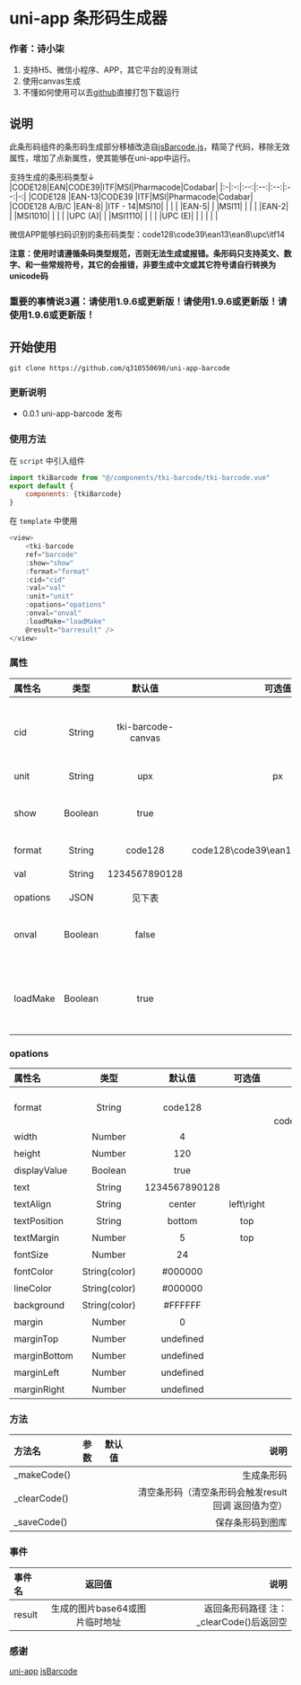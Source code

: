 # uni-app 条形码生成器
### 作者：诗小柒

1. 支持H5、微信小程序、APP，其它平台的没有测试
2. 使用canvas生成  
3. 不懂如何使用可以去[github](https://github.com/q310550690/uni-app-barcode)直接打包下载运行

## 说明
此条形码组件的条形码生成部分移植改造自[jsBarcode.js](https://github.com/lindell/JsBarcode)，精简了代码，移除无效属性，增加了点新属性，使其能够在uni-app中运行。    

支持生成的条形码类型↓
|CODE128|EAN|CODE39|ITF|MSI|Pharmacode|Codabar|
|:-|:-:|:--:|:--:|:--:|:--:|-:|
|CODE128 |EAN-13|CODE39 |ITF|MSI|Pharmacode|Codabar|
|CODE128 A/B/C |EAN-8| |ITF - 14|MSI10| | |
| |EAN-5| | |MSI11| | |
| |EAN-2| | |MSI1010| | |
| |UPC (A)| | |MSI1110| | |
| |UPC (E)| | | | | |

微信APP能够扫码识别的条形码类型：code128\code39\ean13\ean8\upc\itf14

**注意：使用时请遵循条码类型规范，否则无法生成或报错。条形码只支持英文、数字、和一些常规符号，其它的会报错，非要生成中文或其它符号请自行转换为unicode码**
### 重要的事情说3遍：请使用1.9.6或更新版！请使用1.9.6或更新版！请使用1.9.6或更新版！

## 开始使用
```
git clone https://github.com/q310550690/uni-app-barcode
```

### 更新说明

* 0.0.1 uni-app-barcode 发布

### 使用方法
在 `script` 中引入组件
``` javascript
import tkiBarcode from "@/components/tki-barcode/tki-barcode.vue"
export default {
    components: {tkiBarcode}
}
```
在 `template` 中使用
``` javascript
<view>
    <tki-barcode
    ref="barcode"
    :show="show"
    :format="format"
    :cid="cid"
    :val="val"
    :unit="unit"
    :opations="opations"
    :onval="onval"
    :loadMake="loadMake"
    @result="barresult" />
</view>
```
### 属性

|属性名|类型|默认值|可选值|说明|
|:-|:-:|:--:|:--:|-:|
|cid|String|tki-barcode-canvas| |canvasId，页面存在多个条形码组件时需设置不同的ID|
|unit|String|upx|px|单位|
|show|Boolean|true| |默认使用组件中的image标签显示条形码|
|format|String|code128| code128\code39\ean13\ean8\upc\itf14|条形码类型|
|val|String|1234567890128| |要生成的内容|
|opations|JSON|见下表| |条形码参数|
|onval|Boolean|false| |监听val值变化自动重新生成条形码|
|loadMake|Boolean|true| |组件初始化完成后自动生成条形码，val需要有值|
### opations
|属性名|类型|默认值|可选值|说明|
|:-|:-:|:--:|:--:|-:|
|format|String|code128| |要使用的条形码类型。</br>提示：微信APP扫码支持的条码类型有 code128\code39\ean13\ean8\upc\itf14|
|width|Number|4| |设置条之间的宽度|
|height|Number|120| |设置条的高度|
|displayValue|Boolean|true| |是否在条形码下方显示文字|
|text|String|1234567890128| |条码内容（会覆盖val属性）|
|textAlign|String|center|left\right |设置文本的水平对齐方式|
|textPosition|String|bottom|top |设置文本的垂直位置|
|textMargin|Number|5|top |设置文本的垂直位置|
|fontSize|Number|24| |设置文本的大小|
|fontColor|String(color)|#000000| |设置文本的颜色|
|lineColor|String(color)|#000000| |设置条形码的颜色|
|background|String(color)|#FFFFFF| |设置条形码的背景色|
|margin|Number|0| |设置条形码周围的空白边距|
|marginTop|Number|undefined| |设置条形码周围的上边距|
|marginBottom|Number|undefined| |设置条形码周围的下边距|
|marginLeft|Number|undefined| |设置条形码周围的左边距|
|marginRight|Number|undefined| |设置条形码周围的右边距|
### 方法
|方法名|参数|默认值|说明|
|:-|:-:|:--:|-:|
|_makeCode()| | |生成条形码|
|_clearCode()| | |清空条形码（清空条形码会触发result回调 返回值为空）|
|_saveCode()| | |保存条形码到图库|

### 事件
|事件名|返回值|说明|
|:-|:-:|-:|
|result|生成的图片base64或图片临时地址|返回条形码路径 注：_clearCode()后返回空|


### 感谢

[uni-app](https://uniapp.dcloud.io/ "uni-app")
[jsBarcode](https://github.com/lindell/JsBarcode "jsBarcode")